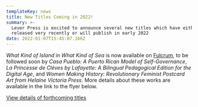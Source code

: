 ```yaml
---
templateKey: news
title: New Titles Coming in 2022!
summary: >-
  Lever Press is excited to announce several new titles which have either been
  released very recently or will publish in early 2022
date: 2022-01-07T15:45:07.166Z
---
```

*What Kind of Island in What Kind of Sea* is now available on [Fulcrum](https://www.fulcrum.org/concern/monographs/4f16c537j?locale=en), to be followed soon by *Casa Pueblo: A Puerto Rican Model of Self-Governance*, *La Princesse de Clèves by Lafayette: A Bilingual Pedagogical Edition for the Digital Age*, and *Women Making History: Revolutionary Feminist Postcard Art from Helaine Victoria Press*. More details about these works are available in the link to the flyer below.

<a href="assets/lever_coming2022-apr-update-.pdf">View details of forthcoming titles</a>